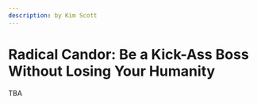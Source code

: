 ```yaml
---
description: by Kim Scott
---
```


# Radical Candor: Be a Kick-Ass Boss Without Losing Your Humanity

TBA
